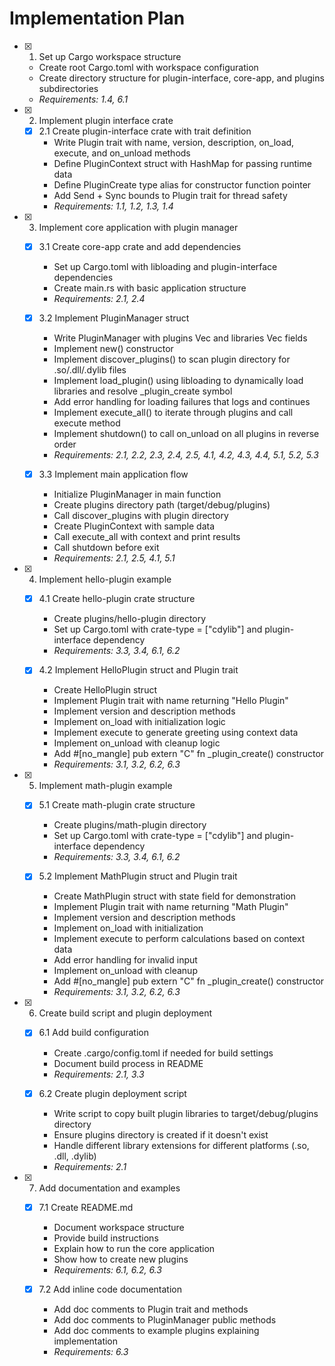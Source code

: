# Implementation Plan

- [x] 1. Set up Cargo workspace structure
  - Create root Cargo.toml with workspace configuration
  - Create directory structure for plugin-interface, core-app, and plugins subdirectories
  - _Requirements: 1.4, 6.1_

- [x] 2. Implement plugin interface crate
  - [x] 2.1 Create plugin-interface crate with trait definition
    - Write Plugin trait with name, version, description, on_load, execute, and on_unload methods
    - Define PluginContext struct with HashMap for passing runtime data
    - Define PluginCreate type alias for constructor function pointer
    - Add Send + Sync bounds to Plugin trait for thread safety
    - _Requirements: 1.1, 1.2, 1.3, 1.4_

- [x] 3. Implement core application with plugin manager
  - [x] 3.1 Create core-app crate and add dependencies
    - Set up Cargo.toml with libloading and plugin-interface dependencies
    - Create main.rs with basic application structure
    - _Requirements: 2.1, 2.4_
  
  - [x] 3.2 Implement PluginManager struct
    - Write PluginManager with plugins Vec and libraries Vec fields
    - Implement new() constructor
    - Implement discover_plugins() to scan plugin directory for .so/.dll/.dylib files
    - Implement load_plugin() using libloading to dynamically load libraries and resolve _plugin_create symbol
    - Add error handling for loading failures that logs and continues
    - Implement execute_all() to iterate through plugins and call execute method
    - Implement shutdown() to call on_unload on all plugins in reverse order
    - _Requirements: 2.1, 2.2, 2.3, 2.4, 2.5, 4.1, 4.2, 4.3, 4.4, 5.1, 5.2, 5.3_
  
  - [x] 3.3 Implement main application flow
    - Initialize PluginManager in main function
    - Create plugins directory path (target/debug/plugins)
    - Call discover_plugins with plugin directory
    - Create PluginContext with sample data
    - Call execute_all with context and print results
    - Call shutdown before exit
    - _Requirements: 2.1, 2.5, 4.1, 5.1_

- [x] 4. Implement hello-plugin example
  - [x] 4.1 Create hello-plugin crate structure
    - Create plugins/hello-plugin directory
    - Set up Cargo.toml with crate-type = ["cdylib"] and plugin-interface dependency
    - _Requirements: 3.3, 3.4, 6.1, 6.2_
  
  - [x] 4.2 Implement HelloPlugin struct and Plugin trait
    - Create HelloPlugin struct
    - Implement Plugin trait with name returning "Hello Plugin"
    - Implement version and description methods
    - Implement on_load with initialization logic
    - Implement execute to generate greeting using context data
    - Implement on_unload with cleanup logic
    - Add #[no_mangle] pub extern "C" fn _plugin_create() constructor
    - _Requirements: 3.1, 3.2, 6.2, 6.3_

- [x] 5. Implement math-plugin example
  - [x] 5.1 Create math-plugin crate structure
    - Create plugins/math-plugin directory
    - Set up Cargo.toml with crate-type = ["cdylib"] and plugin-interface dependency
    - _Requirements: 3.3, 3.4, 6.1, 6.2_
  
  - [x] 5.2 Implement MathPlugin struct and Plugin trait
    - Create MathPlugin struct with state field for demonstration
    - Implement Plugin trait with name returning "Math Plugin"
    - Implement version and description methods
    - Implement on_load with initialization
    - Implement execute to perform calculations based on context data
    - Add error handling for invalid input
    - Implement on_unload with cleanup
    - Add #[no_mangle] pub extern "C" fn _plugin_create() constructor
    - _Requirements: 3.1, 3.2, 6.2, 6.3_

- [x] 6. Create build script and plugin deployment
  - [x] 6.1 Add build configuration
    - Create .cargo/config.toml if needed for build settings
    - Document build process in README
    - _Requirements: 2.1, 3.3_
  
  - [x] 6.2 Create plugin deployment script
    - Write script to copy built plugin libraries to target/debug/plugins directory
    - Ensure plugins directory is created if it doesn't exist
    - Handle different library extensions for different platforms (.so, .dll, .dylib)
    - _Requirements: 2.1_

- [x] 7. Add documentation and examples
  - [x] 7.1 Create README.md
    - Document workspace structure
    - Provide build instructions
    - Explain how to run the core application
    - Show how to create new plugins
    - _Requirements: 6.1, 6.2, 6.3_
  
  - [x] 7.2 Add inline code documentation
    - Add doc comments to Plugin trait and methods
    - Add doc comments to PluginManager public methods
    - Add doc comments to example plugins explaining implementation
    - _Requirements: 6.3_
